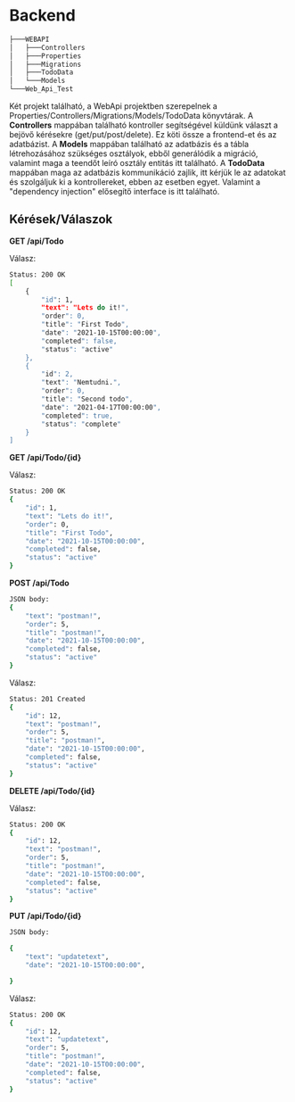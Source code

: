 # Backend


```bash
├───WEBAPI
│   ├───Controllers
│   ├───Properties
│   ├───Migrations
│   ├───TodoData  
│   └───Models
└───Web_Api_Test
```

Két projekt található, a WebApi projektben szerepelnek a Properties/Controllers/Migrations/Models/TodoData könyvtárak. A **Controllers** mappában található kontroller segítségével küldünk választ a bejövő kérésekre (get/put/post/delete). Ez köti össze a frontend-et és az adatbázist. 
A **Models** mappában található az adatbázis és a tábla létrehozásához szükséges osztályok, ebből generálódik a migráció, valamint maga a teendőt leíró osztály entitás itt található.
A **TodoData** mappában maga az adatbázis kommunikáció zajlik, itt kérjük le az adatokat és szolgáljuk ki a kontrollereket, ebben az esetben egyet. Valamint a "dependency injection" elősegítő interface is itt található.

## Kérések/Válaszok


**GET /api/Todo**

Válasz:
```bash
Status: 200 OK
[
    {
        "id": 1,
        "text": "Lets do it!",
        "order": 0,
        "title": "First Todo",
        "date": "2021-10-15T00:00:00",
        "completed": false,
        "status": "active"
    },
    {
        "id": 2,
        "text": "Nemtudni.",
        "order": 0,
        "title": "Second todo",
        "date": "2021-04-17T00:00:00",
        "completed": true,
        "status": "complete"
    }
]
```

**GET /api/Todo/{id}**

Válasz:
```bash
Status: 200 OK
{
    "id": 1,
    "text": "Lets do it!",
    "order": 0,
    "title": "First Todo",
    "date": "2021-10-15T00:00:00",
    "completed": false,
    "status": "active"
}
```

**POST /api/Todo**
```bash
JSON body:
{
    "text": "postman!",
    "order": 5,
    "title": "postman!",
    "date": "2021-10-15T00:00:00",
    "completed": false,
    "status": "active"
}
```

Válasz:
```bash
Status: 201 Created
{
    "id": 12,
    "text": "postman!",
    "order": 5,
    "title": "postman!",
    "date": "2021-10-15T00:00:00",
    "completed": false,
    "status": "active"
}
```

**DELETE /api/Todo/{id}**

Válasz:
```bash
Status: 200 OK
{
    "id": 12,
    "text": "postman!",
    "order": 5,
    "title": "postman!",
    "date": "2021-10-15T00:00:00",
    "completed": false,
    "status": "active"
}
```

**PUT /api/Todo/{id}**
```bash
JSON body:

{
    "text": "updatetext",
    "date": "2021-10-15T00:00:00",

}
```

Válasz:
```bash
Status: 200 OK
{
    "id": 12,
    "text": "updatetext",
    "order": 5,
    "title": "postman!",
    "date": "2021-10-15T00:00:00",
    "completed": false,
    "status": "active"
}
```
